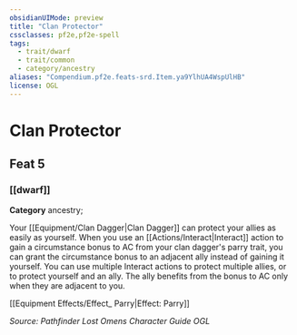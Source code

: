 ```yaml
---
obsidianUIMode: preview
title: "Clan Protector"
cssclasses: pf2e,pf2e-spell
tags:
  - trait/dwarf
  - trait/common
  - category/ancestry
aliases: "Compendium.pf2e.feats-srd.Item.ya9YlhUA4WspUlHB"
license: OGL
---
```

# Clan Protector
## Feat 5
### [[dwarf]]

**Category** ancestry; 




Your [[Equipment/Clan Dagger|Clan Dagger]] can protect your allies as easily as yourself. When you use an [[Actions/Interact|Interact]] action to gain a circumstance bonus to AC from your clan dagger's parry trait, you can grant the circumstance bonus to an adjacent ally instead of gaining it yourself. You can use multiple Interact actions to protect multiple allies, or to protect yourself and an ally. The ally benefits from the bonus to AC only when they are adjacent to you.

[[Equipment Effects/Effect_ Parry|Effect: Parry]]

*Source: Pathfinder Lost Omens Character Guide*
*OGL*